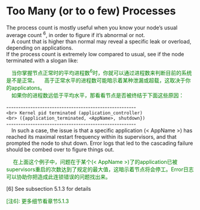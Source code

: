 # Too Many (or to o few) Processes
The process count is mostly useful when you know your node’s usual average count <sup>6</sup>, in
order to figure if it’s abnormal or not.<br>
&emsp;A count that is higher than normal may reveal a specific leak or overload, depending
on applications.<br>
If the process count is extremely low compared to usual, see if the node terminated with
a slogan like:<br>
<p></p> <font color="green">
&emsp;当你掌握节点正常时的平均进程数<sup>6</sup>时，你就可以通过进程数来判断目前的系统是不是正常。
&emsp;高于正常水平的进程数可能暗示着某种泄漏或超载，这取决于你的applicatons。<br>
&emsp;如果你的进程数远低于平均水平，那看看节点是否被终结于下面这些原因：<br>
</font> <p></p>

------------------------------------------------------<br>
`<br> Kernel pid terminated (application_controller)`<br>
`<br> ({application_terminated, <AppName>, shutdown})`<br>
------------------------------------------------------<br>
&emsp;In such a case, the issue is that a specific application (< AppName >) has reached its
maximal restart frequency within its supervisors, and that prompted the node to shut down. Error logs that led to the cascading failure should be combed over to figure things
out.
<p></p> <font color="green">
&emsp; 在上面这个例子中，问题在于某个(< AppName >)了的application已被supervisors重启的次数达到了规定的最大值，这暗示着节点将会停工。Error日志可以协助你把造成此连锁错误的问题找出来。
</font> <p></p>

[6] See subsection 5.1.3 for details<br>

<p></p> <font color="green">
[注6]: 更多细节看章节5.1.3
</font> <p></p>
